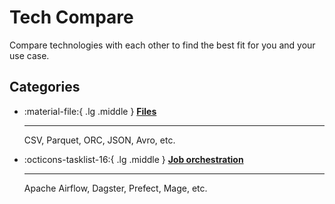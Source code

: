 # Tech Compare

Compare technologies with each other to find the best fit for you and your use case.

## Categories

<div class="grid cards" markdown>

-   :material-file:{ .lg .middle } __[Files](file/index.md)__

    ---

    CSV, Parquet, ORC, JSON, Avro, etc.

-   :octicons-tasklist-16:{ .lg .middle } __[Job orchestration](job-orchestration/index.md)__

    ---

    Apache Airflow, Dagster, Prefect, Mage, etc.

</div>


